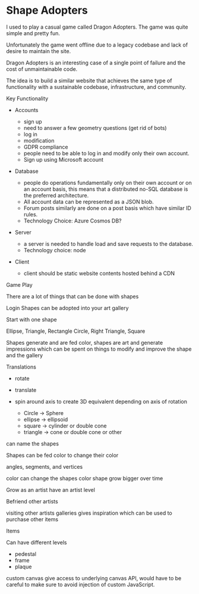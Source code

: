 # Shape Adopters

I used to play a casual game called Dragon Adopters. The game was quite simple and pretty fun.

Unfortunately the game went offline due to a legacy codebase and lack of desire to maintain the site.

Dragon Adopters is an interesting case of a single point of failure and the cost of unmaintainable code.

The idea is to build a similar website that achieves the same type of functionality with a sustainable codebase, infrastructure, and community.


Key Functionality

- Accounts
    - sign up
    - need to answer a few geometry questions (get rid of bots)
    - log in
    - modification
    - GDPR compliance
    - people need to be able to log in and modify only their own account.
    - Sign up using Microsoft account

- Database
    - people do operations fundamentally only on their own account or on an account basis, this means that a distributed no-SQL database is the preferred architecture.
    - All account data can be represented as a JSON blob.
    - Forum posts similarly are done on a post basis which have similar ID rules.
    - Technology Choice: Azure Cosmos DB?

- Server
    - a server is needed to handle load and save requests to the database.
    - Technology choice: node

- Client
    - client should be static website contents hosted behind a CDN


Game Play

There are a lot of things that can be done with shapes

Login
Shapes can be adopted into your art gallery

Start with one shape

Ellipse, Triangle, Rectangle
Circle, Right Triangle, Square

Shapes generate and are fed color, shapes are art and generate impressions which can be spent on things to modify and improve the shape and the gallery

Translations
- rotate
- translate

- spin around axis to create 3D equivalent depending on axis of rotation
    - Circle -> Sphere
    - ellipse -> ellipsoid
    - square -> cylinder or double cone
    - triangle -> cone or double cone or other 

can name the shapes

Shapes can be fed color to change their color

angles, segments, and vertices

color can change the shapes color
shape grow bigger over time

Grow as an artist have an artist level

Befriend other artists

visiting other artists galleries gives inspiration which can be used to purchase other items

Items

Can have different levels

- pedestal
- frame
- plaque

custom canvas give access to underlying canvas API, would have to be careful to make sure to avoid injection of custom JavaScript.